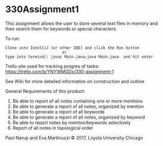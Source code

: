# 330Assignment1

This assignment allows the user to store several text files in memory and then search them for keywords or special characters.

To run:

    Clone into IntelliJ (or other IDE) and click the Run button 
                             or     
    type into terminal: javac Main.java;java Main.java  and hit enter

Trello site used for tracking progres of tasks:
https://trello.com/b/YNYWMGDx/330-assignment-1

See Wiki for more detailed information on construction and outline

General Requirements of this product:
  1. Be able to report of all notes containing one or more mentions
  2. Be able to generate a report of all notes, organized by mention
  3. Be able to generate a report of all keywords
  4. Be able to generate a report of all notes, organized by keyword
  5. Be able to report notes by mention/keywords selectively
  6. Report of all notes in topological order

Paul Narup and Eva Martinuzzi © 2017, Loyola University Chicago
